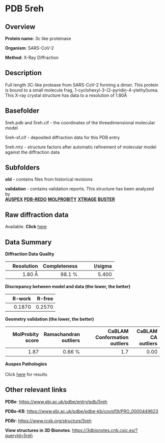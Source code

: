 # PDB 5reh

## Overview

**Protein name**: 3c like proteinase

**Organism**: SARS-CoV-2

**Method**: X-Ray Diffraction

## Description

Full length 3C-like protease from SARS-CoV-2 forming a dimer. This protein is bound to a small molecule frag, 1-cyclohexyl-3-(2-pyridin-4-ylethyl)urea. This X-ray crystal structure has data to a resolution of 1.80Å

## Basefolder

5reh.pdb and 5reh.cif - the coordinates of the threedimensional molecular model

5reh-sf.cif - deposited diffraction data for this PDB entry

5reh.mtz - structure factors after automatic refinement of molecular model against the diffraction data

## Subfolders



**old** - contains files from historical revisions

**validation** - contains validation reports. This structure has been analyzed by <br>[**AUSPEX**](https://github.com/thorn-lab/coronavirus_structural_task_force/tree/master/pdb/3c_like_proteinase/SARS-CoV-2/5reh/validation/auspex) [**PDB-REDO**](https://github.com/thorn-lab/coronavirus_structural_task_force/tree/master/pdb/3c_like_proteinase/SARS-CoV-2/5reh/validation/pdb-redo) [**MOLPROBITY**](https://github.com/thorn-lab/coronavirus_structural_task_force/tree/master/pdb/3c_like_proteinase/SARS-CoV-2/5reh/validation/molprobity) [**XTRIAGE**](https://github.com/thorn-lab/coronavirus_structural_task_force/blob/master/pdb/3c_like_proteinase/SARS-CoV-2/5reh/validation/Xtriage_output.log) [**BUSTER**](https://www.globalphasing.com/buster/wiki/index.cgi?Covid19Pdb5REH)  



## Raw diffraction data

Available. **Click** [here](https://zenodo.org/record/3730762) 

## Data Summary
**Diffraction Data Quality**

|   | Resolution | Completeness| I/sigma |
|---|-------------:|----------------:|--------------:|
|   |1.80 Å|98.1  %|<img width=50/>5.400|

**Discrepancy between model and data (the lower, the better)**

|   | **R-work**| **R-free**   
|---|-------------:|----------------:|           
||  0.1870|  0.2570|

**Geometry validation (the lower, the better)**

|   |**MolProbity<br>score**| **Ramachandran<br>outliers** | **CaBLAM<br>Conformation outliers** | **CaBLAM<br>CA outliers** |
|---|-------------:|----------------:|----------------:|---------------:|
||  1.87|  0.66 %|1.7|0.00|

**Auspex Pathologies**<br> <br>Click [here](https://github.com/thorn-lab/coronavirus_structural_task_force/blob/master/pdb/3c_like_proteinase/SARS-CoV-2/5reh/validation/auspex/5reh_auspex_comments.txt)  for results

 



## Other relevant links 
**PDBe**:  https://www.ebi.ac.uk/pdbe/entry/pdb/5reh

**PDBe-KB**: https://www.ebi.ac.uk/pdbe/pdbe-kb/covid19/PRO_0000449623 
 
**PDBr**: https://www.rcsb.org/structure/5reh 

**View structures in 3D Bionotes**: https://3dbionotes.cnb.csic.es/?queryId=5reh

